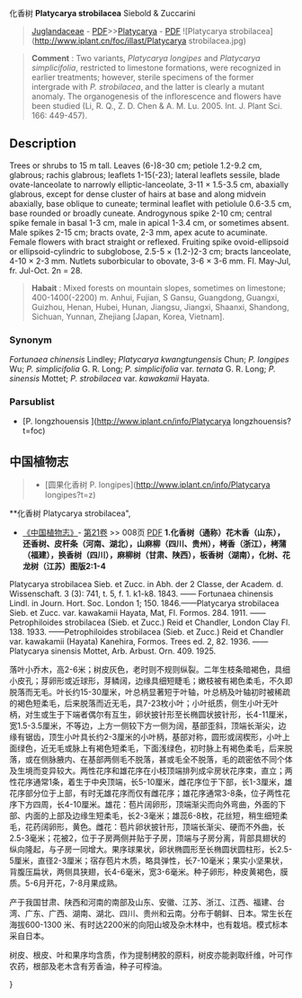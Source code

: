 化香树 **Platycarya strobilacea** Siebold & Zuccarini

> [Juglandaceae](http://www.iplant.cn/info/Juglandaceae?t=foc) - [PDF](http://www.iplant.cn/foc/pdf/Juglandaceae.pdf)>>[Platycarya](http://www.iplant.cn/info/Platycarya?t=foc) - [PDF](http://www.iplant.cn/foc/pdf/Platycarya.pdf)
![Platycarya strobilacea](http://www.iplant.cn/foc/illast/Platycarya strobilacea.jpg)


> **Comment** : 
> Two variants, *Platycarya longipes* and *Platycarya simplicifolia*, restricted to limestone formations, were recognized in earlier treatments; however, sterile specimens of the former intergrade with *P. strobilacea*, and the latter is clearly a mutant anomaly.
> The organogenesis of the inflorescence and flowers have been studied (Li, R. Q., Z. D. Chen & A. M. Lu. 2005. Int. J. Plant Sci. 166: 449-457).

## Description

Trees or shrubs to 15 m tall. Leaves (6-)8-30 cm; petiole 1.2-9.2 cm, glabrous; rachis glabrous; leaflets 1-15(-23); lateral leaflets sessile, blade ovate-lanceolate to narrowly elliptic-lanceolate, 3-11 × 1.5-3.5 cm, abaxially glabrous, except for dense cluster of hairs at base and along midvein abaxially, base oblique to cuneate; terminal leaflet with petiolule 0.6-3.5 cm, base rounded or broadly cuneate. Androgynous spike 2-10 cm; central spike female in basal 1-3 cm, male in apical 1-3.4 cm, or sometimes absent. Male spikes 2-15 cm; bracts ovate, 2-3 mm, apex acute to acuminate. Female flowers with bract straight or reflexed. Fruiting spike ovoid-ellipsoid or ellipsoid-cylindric to subglobose, 2.5-5 × (1.2-)2-3 cm; bracts lanceolate, 4-10 × 2-3 mm. Nutlets suborbicular to obovate, 3-6 × 3-6 mm. Fl. May-Jul, fr. Jul-Oct. 2n = 28.


> **Habait** : 
> Mixed forests on mountain slopes, sometimes on limestone; 400-1400(-2200) m. Anhui, Fujian, S Gansu, Guangdong, Guangxi, Guizhou, Henan, Hubei, Hunan, Jiangsu, Jiangxi, Shaanxi, Shandong, Sichuan, Yunnan, Zhejiang [Japan, Korea, Vietnam].

### Synonym
*Fortunaea chinensis* Lindley; *Platycarya kwangtungensis* Chun; *P. longipes* Wu; *P. simplicifolia* G. R. Long; *P. simplicifolia* var. *ternata* G. R. Long; *P. sinensis* Mottet; *P. strobilacea* var. *kawakamii* Hayata.



### Parsublist

* [P.  longzhouensis  ](http://www.iplant.cn/info/Platycarya longzhouensis?t=foc)

## 中国植物志

> * [圆果化香树  P.  longipes](http://www.iplant.cn/info/Platycarya longipes?t=z)


**化香树 Platycarya strobilacea",


* [《中国植物志》](http://www.iplant.cn/frps)- [第21卷](http://www.iplant.cn/frps/vol/21) >> 008页 [PDF](http://www.iplant.cn/frps/pdf/21/008.pdf)
**1.化香树（通称）花木香（山东），还香树、皮杆条（河南、湖北），山麻柳（四川、贵州），栲香（浙江），栲蒲（福建），换香树（四川），麻柳树（甘肃、陕西），板香树（湖南），化树、花龙树（江苏）图版2:1-4**

Platycarya strobilacea Sieb. et Zucc. in Abh. der 2 Classe, der Academ. d. Wissenschaft. 3 (3): 741, t. 5, f. 1. k1-k8. 1843. —— Fortunaea chinensis Lindl. in Journ. Hort. Soc. London 1; 150. 1846.——Platycarya strobilacea Sieb. et Zucc. var. kawakamii Hayata, Mat, Fl. Formos. 284. 1911. ——Petrophiloides strobilacea (Sieb. et Zucc.) Reid et Chandler, London Clay Fl. 138. 1933. ——Petrophiloides strobilacea (Sieb. et Zucc.) Reid et Chandler var. kawakamii (Hayata) Kanehira, Formos. Trees ed. 2, 82. 1936. ——Platycarya sinensis Mottet, Arb. Arbust. Orn. 409. 1925.

落叶小乔木，高2-6米；树皮灰色，老时则不规则纵裂。二年生枝条暗褐色，具细小皮孔；芽卵形或近球形，芽鳞阔，边缘具细短睫毛；嫩枝被有褐色柔毛，不久即脱落而无毛。叶长约15-30厘米，叶总柄显著短于叶轴，叶总柄及叶轴初时被稀疏的褐色短柔毛，后来脱落而近无毛，具7-23枚小叶；小叶纸质，侧生小叶无叶柄，对生或生于下端者偶尔有互生，卵状披针形至长椭圆状披针形，长4-11厘米，宽1.5-3.5厘米，不等边，上方一侧较下方一侧为阔，基部歪斜，顶端长渐尖，边缘有锯齿，顶生小叶具长约2-3厘米的小叶柄，基部对称，圆形或阔楔形，小叶上面绿色，近无毛或脉上有褐色短柔毛，下面浅绿色，初时脉上有褐色柔毛，后来脱落，或在侧脉腋内、在基部两侧毛不脱落，甚或毛全不脱落，毛的疏密依不同个体及生境而变异较大。两性花序和雄花序在小枝顶端排列成伞房状花序束，直立；两性花序通常1条，着生于中央顶端，长5-10厘米，雌花序位于下部，长1-3厘米，雄花序部分位于上部，有时无雄花序而仅有雌花序；雄花序通常3-8条，位子两性花序下方四周，长4-10厘米。雄花：苞片阔卵形，顶端渐尖而向外弯曲，外面的下部、内面的上部及边缘生短柔毛，长2-3毫米；雄蕊6-8枚，花丝短，稍生细短柔毛，花药阔卵形，黄色。雌花：苞片卵状披针形，顶端长渐尖、硬而不外曲，长2.5-3毫米；花被2，位于子房两侧并贴于子房，顶端与子房分离，背部具翅状的纵向隆起，与子房一同增大。果序球果状，卵状椭圆形至长椭圆状圆柱形，长2.5-5厘米，直径2-3厘米；宿存苞片木质，略具弹性，长7-10毫米；果实小坚果状，背腹压扁状，两侧具狭翅，长4-6毫米，宽3-6毫米。种子卵形，种皮黄褐色，膜质。5-6月开花，7-8月果成熟。

产于我国甘肃、陕西和河南的南部及山东、安徽、江苏、浙江、江西、福建、台湾、广东、广西、湖南、湖北、四川、贵州和云南。分布于朝鲜、日本。常生长在海拔600-1300 米、有时达2200米的向阳山坡及杂木林中，也有栽培。模式标本采自日本。

树皮、根皮、叶和果序均含质，作为提制栲胶的原料，树皮亦能剥取纤维，叶可作农药，根部及老木含有芳香油，种子可榨油。



}